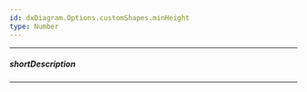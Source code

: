 ```yaml
---
id: dxDiagram.Options.customShapes.minHeight
type: Number
---
```

---
##### shortDescription
<!-- Description goes here -->

---
<!-- Description goes here -->